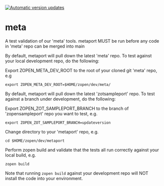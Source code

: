[![Automatic version updates](https://github.com/ZOSOpenTools/metaport/actions/workflows/bump.yml/badge.svg)](https://github.com/ZOSOpenTools/metaport/actions/workflows/bump.yml)

# meta

A test validation of our 'meta' tools. 
metaport MUST be run before any code in 'meta' repo can be merged into main

By default, metaport will pull down the latest 'meta' repo.
To test against your local development repo, do the following:

Export ZOPEN_META_DEV_ROOT to the root of your cloned git 'meta' repo, e.g
```
export ZOPEN_META_DEV_ROOT=$HOME/zopen/dev/meta/
```

By default, metaport will pull down the latest 'zotsampleport' repo.
To test against a branch under development, do the following:

Export ZOPEN_ZOT_SAMPLEPORT_BRANCH to the branch of 'zopensampleport' repo you want to test, e.g.
```
export ZOPEN_ZOT_SAMPLEPORT_BRANCH=updateversion
```

Change directory to your 'metaport' repo, e.g.
```
cd $HOME/zopen/dev/metaport
```

Perform zopen build and validate that the tests all run correctly against your local build, e.g.
```
zopen build
```

Note that running `zopen build` against your development repo will NOT install the code into your
environment.

